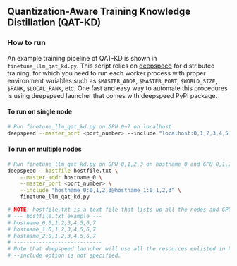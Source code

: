 ##  Quantization-Aware Training Knowledge Distillation (QAT-KD)
### How to run
An example training pipeline of QAT-KD is shown in `finetune_llm_qat_kd.py`.
This script relies on [deepspeed](https://github.com/microsoft/DeepSpeed) for distributed training, for which you need to run each worker process with proper environment variables such as `$MASTER_ADDR`, `$MASTER_PORT`, `$WORLD_SIZE`, `$RANK`, `$LOCAL_RANK`, etc.
One fast and easy way to automate this procedures is using deepspeed launcher that comes with deepspeed PyPI package.

#### To run on single node
```bash
# Run finetune_llm_qat_kd.py on GPU 0~7 on localhost
deepspeed --master_port <port_number> --include "localhost:0,1,2,3,4,5,6,7" finetune_llm_qat_kd.py
```

#### To run on multiple nodes
```bash
# Run finetune_llm_qat_kd.py on GPU 0,1,2,3 on hostname_0 and GPU 0,1,2,3 on hostname_1.
deepspeed --hostfile hostfile.txt \
    --master_addr hostname_0 \
    --master_port <port_number> \
    --include "hostname_0:0,1,2,3@hostname_1:0,1,2,3" \
    finetune_llm_qat_kd.py

# NOTE: hostfile.txt is a text file that lists up all the nodes and GPUs which looks like below:
# --- hostfile.txt example ---
# hostname_0:0,1,2,3,4,5,6,7
# hostname_1:0,1,2,3,4,5,6,7
# hostname_2:0,1,2,3,4,5,6,7
# ----------------------------
# Note that deepspeed launcher will use all the resources enlisted in hostfile.txt if
# --include option is not specified.
```

